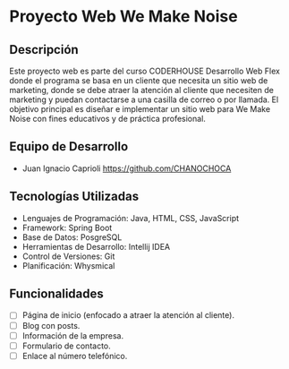 # Proyecto Web We Make Noise

## Descripción
Este proyecto web es parte del curso CODERHOUSE Desarrollo Web Flex donde el programa se basa en un cliente que necesita un sitio web de marketing, donde se debe atraer la atención al cliente que necesiten de marketing y puedan contactarse a una casilla de correo o por llamada. El objetivo principal es diseñar e implementar un sitio web para We Make Noise con fines educativos y de práctica profesional.

## Equipo de Desarrollo
- Juan Ignacio Caprioli https://github.com/CHANOCHOCA

## Tecnologías Utilizadas
- Lenguajes de Programación: Java, HTML, CSS, JavaScript
- Framework: Spring Boot
- Base de Datos: PosgreSQL
- Herramientas de Desarrollo: Intellij IDEA
- Control de Versiones: Git
- Planificación: Whysmical

## Funcionalidades
- [ ] Página de inicio (enfocado a atraer la atención al cliente).
- [ ] Blog con posts.
- [ ] Información de la empresa.
- [ ] Formulario de contacto.
- [ ] Enlace al número telefónico.
